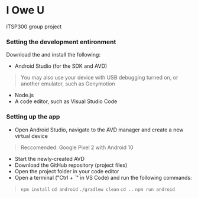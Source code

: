 # I Owe U
ITSP300 group project

### **Setting the development entironment**
Download the and install the following:
- Android Studio (for the SDK and AVD)
> You may also use your device with USB debugging turned on, or another emulator, such as Genymotion
- Node.js
- A code editor, such as Visual Studio Code

### **Setting up the app**
- Open Android Studio, navigate to the AVD manager and create a new virtual device
> Reccomended: Google Pixel 2 with Android 10
- Start the newly-created AVD
- Download the GitHub repository (project files)
- Open the project folder in your code editor
- Open a terminal ("Ctrl + \`" in VS Code) and run the following commands:
> `npm install`
> `cd android`
> `./gradlew clean`
> `cd ..`
> `npm run android`
